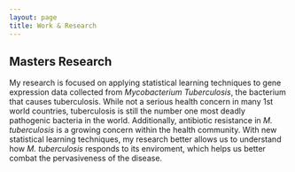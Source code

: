 ```yaml
---
layout: page
title: Work & Research
---
```


## Masters Research
My research is focused on applying statistical learning techniques to gene expression data collected from *Mycobacterium Tuberculosis*, the bacterium that causes tuberculosis. While not a serious health concern in many 1st world countries, tuberculosis is still the number one most deadly pathogenic bacteria in the world. Additionally, antibiotic resistance in *M. tuberculosis* is a growing concern within the health community. With new statistical learning techniques, my research better allows us to understand how *M. tuberculosis* responds to its enviroment, which helps us better combat the pervasiveness of the disease.

